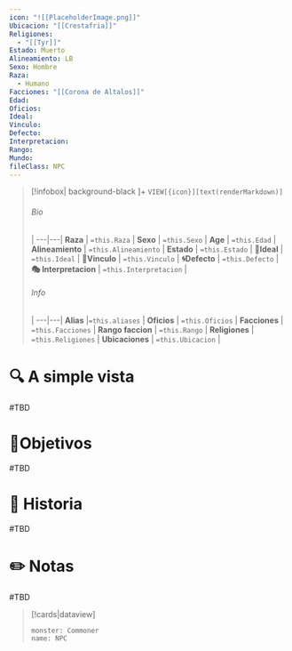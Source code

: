 ```yaml
---
icon: "![[PlaceholderImage.png]]"
Ubicacion: "[[Crestafria]]"
Religiones:
  - "[[Tyr]]"
Estado: Muerto
Alineamiento: LB
Sexo: Hombre
Raza:
  - Humano
Facciones: "[[Corona de Altalos]]"
Edad: 
Oficios: 
Ideal: 
Vinculo: 
Defecto: 
Interpretacion: 
Rango: 
Mundo: 
fileClass: NPC
---
```



> [!infobox| background-black ]+
`VIEW[{icon}][text(renderMarkdown)]`
> ###### Bio
>  |
> ---|---|
> **Raza** | `=this.Raza` |
> **Sexo** | `=this.Sexo` |
> **Age** | `=this.Edad` |
> **Alineamiento** | `=this.Alineamiento` |
> **Estado** | `=this.Estado` |
>  **💭Ideal** | `=this.Ideal` |
>  **🔗Vinculo** | `=this.Vinculo` |
>  **🌀Defecto** | `=this.Defecto` |
>  **🎭 Interpretacion** | `=this.Interpretacion` |
> ###### Info
>  |
> ---|---|
> **Alias** |`=this.aliases` |
> **Oficios** | `=this.Oficios` |
> **Facciones** | `=this.Facciones` |
> **Rango faccion** |  `=this.Rango` |
> **Religiones** | `=this.Religiones` |
> **Ubicaciones** | `=this.Ubicacion` |

# 🔍 A simple vista

#TBD

# 🎯Objetivos

#TBD

# 📜 Historia

#TBD
# ✏️ Notas

#TBD

> [!cards|dataview] 
> ```statblock
>monster: Commoner
>name: NPC
> ```